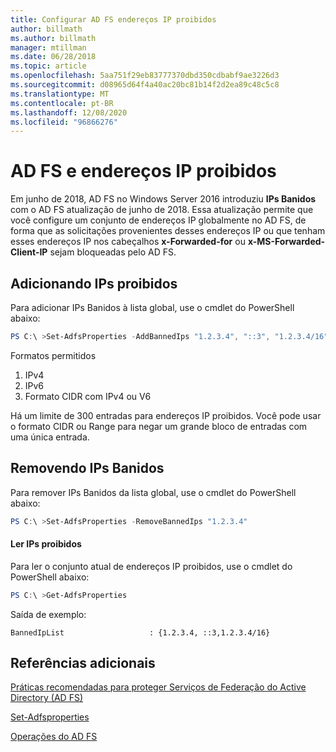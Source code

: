 ```yaml
---
title: Configurar AD FS endereços IP proibidos
author: billmath
ms.author: billmath
manager: mtillman
ms.date: 06/28/2018
ms.topic: article
ms.openlocfilehash: 5aa751f29eb83777370dbd350cdbabf9ae3226d3
ms.sourcegitcommit: d08965d64f4a40ac20bc81b14f2d2ea89c48c5c8
ms.translationtype: MT
ms.contentlocale: pt-BR
ms.lasthandoff: 12/08/2020
ms.locfileid: "96866276"
---
```

# <a name="ad-fs-and-banned-ip-addresses"></a>AD FS e endereços IP proibidos


Em junho de 2018, AD FS no Windows Server 2016 introduziu **IPs Banidos** com o AD FS atualização de junho de 2018.  Essa atualização permite que você configure um conjunto de endereços IP globalmente no AD FS, de forma que as solicitações provenientes desses endereços IP ou que tenham esses endereços IP nos cabeçalhos **x-Forwarded-for** ou **x-MS-Forwarded-Client-IP** sejam bloqueadas pelo AD FS.

## <a name="adding-banned-ips"></a>Adicionando IPs proibidos
Para adicionar IPs Banidos à lista global, use o cmdlet do PowerShell abaixo:

``` powershell
PS C:\ >Set-AdfsProperties -AddBannedIps "1.2.3.4", "::3", "1.2.3.4/16"
```

Formatos permitidos

1.  IPv4
2.  IPv6
3.  Formato CIDR com IPv4 ou V6

Há um limite de 300 entradas para endereços IP proibidos. Você pode usar o formato CIDR ou Range para negar um grande bloco de entradas com uma única entrada.

## <a name="removing-banned-ips"></a>Removendo IPs Banidos
Para remover IPs Banidos da lista global, use o cmdlet do PowerShell abaixo:

``` powershell
PS C:\ >Set-AdfsProperties -RemoveBannedIps "1.2.3.4"
```

#### <a name="read-banned-ips"></a>Ler IPs proibidos
Para ler o conjunto atual de endereços IP proibidos, use o cmdlet do PowerShell abaixo:

``` powershell
PS C:\ >Get-AdfsProperties
```

Saída de exemplo:

```
BannedIpList                   : {1.2.3.4, ::3,1.2.3.4/16}
```



## <a name="additional-references"></a>Referências adicionais
[Práticas recomendadas para proteger Serviços de Federação do Active Directory (AD FS)](../../ad-fs/deployment/best-practices-securing-ad-fs.md)

[Set-Adfsproperties](/powershell/module/adfs/set-adfsproperties)

[Operações do AD FS](../ad-fs-operations.md)
